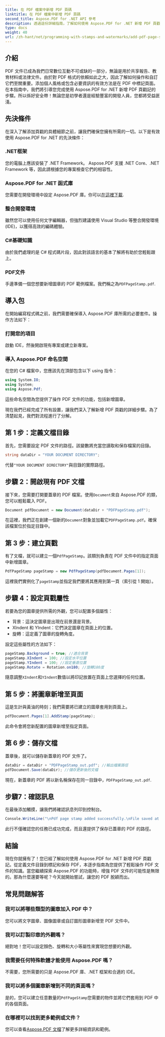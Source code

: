 ```yaml
---
title: 在 PDF 檔案中新增 PDF 頁碼
linktitle: 在 PDF 檔案中新增 PDF 頁碼
second_title: Aspose.PDF for .NET API 參考
description: 透過這份詳細指南，了解如何使用 Aspose.PDF for .NET 新增 PDF 頁戳記。提高 PDF 文件的影響力。
type: docs
weight: 40
url: /zh-hant/net/programming-with-stamps-and-watermarks/add-pdf-page-stamp/
---
```

## 介紹

PDF 文件已成為我們日常數位互動不可或缺的一部分，無論是用於共享報告、教育材料或法律文件。由於對 PDF 格式的依賴如此之大，因此了解如何操作和自訂它們至關重要。添加個人風格或包含必要資訊的有效方法是在 PDF 中標記頁面。在本指南中，我們將引導您完成使用 Aspose.PDF for .NET 新增 PDF 頁戳記的步驟。所以係好安全帶！無論您是初學者還是經驗豐富的開發人員，您都將受益匪淺。

## 先決條件

在深入了解添加頁戳的具體細節之前，讓我們確保您擁有所需的一切。以下是有效使用 Aspose.PDF for .NET 的先決條件：

### .NET框架
您的電腦上應該安裝了 .NET Framework。 Aspose.PDF 支援 .NET Core、.NET Framework 等，因此請根據您的專案檢查它們的相容性。

### Aspose.PDF for .NET 函式庫
您需要在開發環境中設定 Aspose.PDF 庫。你可以[在這裡下載](https://releases.aspose.com/pdf/net/). 

### 整合開發環境
雖然您可以使用任何文字編輯器，但強烈建議使用 Visual Studio 等整合開發環境 (IDE)，以獲得高效的編碼體驗。

### C#基礎知識
由於我們處理的是 C# 程式碼片段，因此對該語言的基本了解將有助於您輕鬆跟上。

### PDF文件
手邊準備一個您想要新增圖章的 PDF 範例檔案。我們稱之為`PDFPageStamp.pdf`. 

## 導入包 

在開始編寫程式碼之前，我們需要確保導入 Aspose.PDF 庫所需的必要套件。操作方法如下：

### 打開您的項目
啟動 IDE，然後開啟現有專案或建立新專案。

### 導入 Aspose.PDF 命名空間
在您的 C# 檔案中，您應該先在頂部包含以下 using 指令：

```csharp
using System.IO;
using System;
using Aspose.Pdf;
```

這些命名空間為您提供了操作 PDF 文件的功能，包括新增圖章。

現在我們已經完成了所有設置，讓我們深入了解新增 PDF 頁戳的詳細步驟。為了清楚起見，我們對流程進行了分解。 

## 第 1 步：定義文檔目錄

首先，您需要設定 PDF 文件的路徑。該變數將充當您讀取和保存檔案的目錄。

```csharp
string dataDir = "YOUR DOCUMENT DIRECTORY";
```

代替`"YOUR DOCUMENT DIRECTORY"`與目錄的實際路徑。

## 步驟 2：開啟現有 PDF 文檔

接下來，您需要打開要蓋章的 PDF 檔案。使用`Document`來自 Aspose.PDF 的類，您可以輕鬆載入 PDF。

```csharp
Document pdfDocument = new Document(dataDir + "PDFPageStamp.pdf");
```

在這裡，我們正在創建一個新的`Document`對象並加載它`PDFPageStamp.pdf`。確保該檔案位於指定目錄中。

## 第 3 步：建立頁戳

有了文檔，就可以建立一個`PdfPageStamp`。該類別負責在 PDF 文件中的指定頁面中新增圖章。

```csharp
PdfPageStamp pageStamp = new PdfPageStamp(pdfDocument.Pages[1]);
```

這裡我們實例化了`pageStamp`並指定我們要將其應用到第一頁（索引從 1 開始）。

## 步驟 4：設定頁戳屬性

若要為您的圖章提供所需的外觀，您可以配置多個屬性：

- 背景：這決定圖章是出現在前景還是背景。
- XIndent 和 YIndent：它們決定圖章在頁面上的位置。
- 旋轉：這定義了圖章的旋轉角度。

設定這些屬性的方法如下：

```csharp
pageStamp.Background = true; //適合背景
pageStamp.XIndent = 100; //設定水平位置
pageStamp.YIndent = 100; //設定垂直位置
pageStamp.Rotate = Rotation.on180; //旋轉180度
```

隨意調整`XIndent`和`YIndent`數值以將印記放置在頁面上您選擇的任何位置。

## 第 5 步：將圖章新增至頁面

這是生計與黃油的時刻；我們需要將已建立的圖章套用到頁面上。

```csharp
pdfDocument.Pages[1].AddStamp(pageStamp);
```

此命令會將您新配置的圖章新增至指定頁面。

## 第 6 步：儲存文檔

蓋章後，就可以儲存新蓋章的 PDF 文件了。 

```csharp
dataDir = dataDir + "PDFPageStamp_out.pdf"; //輸出檔案路徑
pdfDocument.Save(dataDir); //儲存更新後的文檔
```

現在，新蓋章的 PDF 將以新名稱保存在同一目錄中，`PDFPageStamp_out.pdf`.

## 步驟7：確認訊息

在最後添加觸摸，讓我們將確認訊息列印到控制台。

```csharp
Console.WriteLine("\nPdf page stamp added successfully.\nFile saved at " + dataDir);
```

此行不僅確認您的任務已成功完成，而且還提供了保存已蓋章的 PDF 的路徑。

## 結論

現在你就擁有了！您已經了解如何使用 Aspose.PDF for .NET 新增 PDF 頁戳記。從定義文件目錄到標記和保存 PDF，本逐步指南為您提供了輕鬆操作 PDF 文件的知識。當您繼續探索 Aspose.PDF 的功能時，增強 PDF 文件的可能性是無限的。那為什麼還要等呢？今天就開始嘗試，讓您的 PDF 脫穎而出。

## 常見問題解答

### 我可以將哪些類型的圖章加入 PDF 中？  
您可以將文字圖章、圖像圖章或自訂圖形圖章新增至 PDF 文件中。

### 我可以訂製印章的外觀嗎？  
絕對地！您可以設定顏色、旋轉和大小等屬性來實現您想要的外觀。

### 我需要任何特殊軟體才能使用 Aspose.PDF 嗎？  
不需要，您所需要的只是 Aspose.PDF 庫、.NET 框架和合適的 IDE。

### 我可以將多個圖章新增到不同的頁面嗎？  
是的，您可以建立任意數量的`PdfPageStamp`您需要的物件並將它們套用到 PDF 中的各個頁面。

### 在哪裡可以找到更多範例或文件？  
您可以查看[Aspose.PDF 文檔](https://reference.aspose.com/pdf/net/)了解更多詳細資訊和範例。